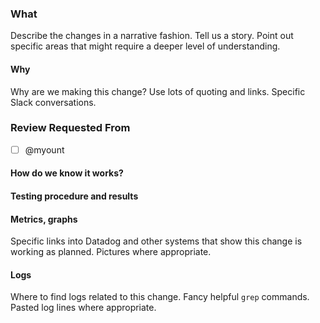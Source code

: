 ### What

Describe the changes in a narrative fashion. Tell us a story. Point out specific areas that might require a deeper level of understanding.

#### Why

Why are we making this change? Use lots of quoting and links. Specific Slack conversations.

### Review Requested From

* [ ] @myount

#### How do we know it works?

#### Testing procedure and results

#### Metrics, graphs

Specific links into Datadog and other systems that show this change is working as planned. Pictures where appropriate.

#### Logs

Where to find logs related to this change. Fancy helpful `grep` commands. Pasted log lines where appropriate.


